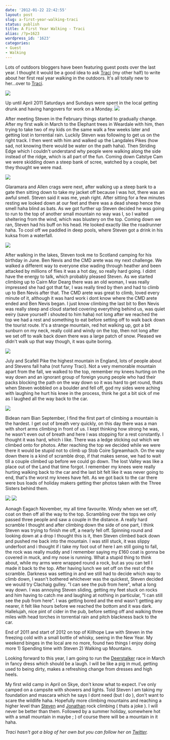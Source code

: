 ```yaml
---
date: '2012-01-22 22:42:55'
layout: post
slug: a-first-year-walking-traci
status: publish
title: A First Year Walking - Traci
alias: /?p=1623
wordpress_id: '1623'
categories:
- Guest
- Walking
---
```


Lots of outdoors bloggers have been featuring guest posts over the last year. I thought it would be a good idea to ask [Traci](http://www.twitter.com/traci_howarth) (my other half) to write about her first real year walking in the outdoors. It's all totally new to her...over to [Traci](http://www.twitter.com/traci_howarth). 

![](http://dl.dropbox.com/u/2657852/website/images/Scotland-June-2011-051.jpg) 
<!-- more -->
Up until April 2011 Saturdays and Sundays were spent in the local getting drunk and having hangovers for work on a Monday. ![](http://dl.dropbox.com/u/2657852/website/images/Striding-Edge-Swirral-Edge-April-2011-050.jpg) 

After meeting Steven in the February things started to gradually change. After my first walk in March to the Elephant trees in Weardale with him, then trying to take two of my kids on the same walk a few weeks later and getting lost in torrential rain. Luckily Steven was following to get us on the right track. I then went with him and walked up the Langdales Pikes (how sad, not knowing there would be water on the path haha). Then Striding Edge which I couldn't understand why people were walking along the side instead of the ridge, which is all part of the fun. Coming down Catstye Cam we were skidding down a steep bank of scree, watched by a couple, bet they thought we were mad.


 ![](http://dl.dropbox.com/u/2657852/website/images/Glaramara-and-Allen-Crags-065.jpg) 
 
 Glaramara and Allen crags were next, after walking up a steep bank to a gate then sitting down to take my jacket off because I was hot, there was an awful smell. Steven said it was me, yeah right. After sitting for a few minutes resting we looked down at our feet and there was a dead sheep hence the smell haha blind as bats. As we got further up Steven decided he was going to run to the top of another small mountain no way was I, so I waited sheltering from the wind, which was blustery on the top. Coming down we ran, Steven had his buff on his head. He looked exactly like the roadrunner haha. To cool off we paddled in deep pools, where Steven got a drink in his kuksa from a waterfall.

 ![](http://dl.dropbox.com/u/2657852/website/images/Scotland-June-2011-056.jpg) 
 
 After walking in the lakes, Steven took me to Scotland camping for his birthday in June. Ben Nevis and the CMD arete was my next challenge. We walked a different way to everyone else wading through heather and been attacked by millions of flies it was a hot day, so really hard going. I didnt have the energy to talk, which probably pleased Steven. As we started climbing up to Cairn Mor Dearg there was an old woman, I was really impressed she had got that far, I was really tired by then and had to climb up to Ben Nevis after that. The CMD arete was great to climb, loved every minute of it, although it was hard work i dont know where the CMD arete ended and Ben Nevis began. I just know climbing the last bit to Ben Nevis was really steep and cloud started covering everything behind us, was quiet eeiry (save yourself i shouted to him haha) not long after we reached the top we had a rest and something to eat before setting off to walk back down the tourist route. It's a strange mountain, red hot walking up, got a bit sunburn on my neck, really cold and windy on the top, then not long after we set off to walk back down there was a large patch of snow. Pleased we didn't walk up that way though, it was quite boring.

 ![](http://dl.dropbox.com/u/2657852/website/images/Scotland-June-2011-099.jpg) 
 
 July and Scafell Pike the highest mountain in England, lots of people about and Stevens fall haha (not funny Traci). Not a very memorable mountain apart from the fall, we walked to the top, remember my knees hurting on the way down and an ignorant group of foreign young people who had their packs blocking the path on the way down so it was hard to get round, thats when Steven wobbled on a boulder and fell off, god my sides were aching with laughing he hurt his knee in the process, think he got a bit sick of me as I laughed all the way back to the car.

 ![](http://dl.dropbox.com/u/2657852/website/images/Scotland-September-2011-047.jpg) 
 
 Bidean nam Bian September, I find the first part of climbing a mountain is the hardest. I get out of breath very quickly, on this day there was a man with short arms climbing in front of us. I kept thinking how strong he was, he wasn't even out of breath and here I was stopping for a rest constantly. I thought it was hard, which i like. There was a ledge sticking out which we climbed onto for photos. After reaching the top we decided while we were there it would be stupid not to climb up Stob Coire Sgreamhach. On the way down there is a kind of scramble drop, if that makes sense, we had to wait till a couple climbed up before we could go down. The lost Valley was like a place out of the Land that time forgot. I remember my knees were really hurting walking back to the car and the last bit felt like it was never going to end, that's the worst my knees have felt. As we got back to the car there were bus loads of holiday makers getting ther photos taken with the Three Sisters behind them.

 ![](http://dl.dropbox.com/u/2657852/website/images/Aonach-Eagach-2011-052.jpg) ![](http://dl.dropbox.com/u/2657852/website/images/Aonach-Eagach-2011-045.JPG) 
 
 Aonagh Eagach November, my all time favourite. Windy when we set off, coat on then off all the way to the top. Scrambling over the tops we only passed three people and saw a couple in the distance. A really hard scramble I thought and after climbing down the side of one part, I think Steven was trying to finish me off, a nearly fell off. Spinning round and looking down at a drop I thought this is it, then Steven climbed back down and pushed me back into the mountain. I was still stuck, it was slippy underfoot and i thought if i take my foot out of here I am still going to fall, the rock was really muddy and I remember saying my £160 coat is gonna be covered in muck, and my nose is running. What a stupid thing to think about, while my arms were wrapped round a rock, but as you can tell I made it back to the top. After having lunch we set off on the rest of the scramble. Darkness was setting in and we still had to decide which way to climb down, I wasn't bothered whichever was the quickest, Steven decided we would try Clachaig gulley. "I can see the pub from here", what a long way down. I was annoying Steven sliding, getting my feet stuck on rocks and him having to catch me and laughing at nothing in particular, "I can still see the pub from here". I was getting bored and the end wasn't getting any nearer, it felt like hours before we reached the bottom and it was dark. Hallelujah, nice pint of cider in the pub, before setting off and walking three miles with head torches in torrential rain and pitch blackness back to the car. 
 
 End of 2011 and start of 2012 on top of Killhope Law with Steven in the freezing cold with a small bottle of whisky, seeing in the New Year. My weekend binges in the local are no more, found two things I enjoy doing more 1) Spending time with Steven 2) Walking up Mountains. 
 
 Looking forward to this year, I am going to run the [Deerstalker](http://www.ratraceadventure.com/notorious/dsindex.html) race in March in fancy dress which should be a laugh. I will be like a pig in mud, getting used to being dirty, makes a refreshing change from dresses and high heels. 
 
 My first wild camp in April on Skye, don't know what to expect. I've only camped on a campsite with showers and lights. Told Steven I am taking my foundation and mascara which he says I dont need (but I do ), don't want to scare the wildlife haha. Hopefully more climbing mountains and reaching a higher level than [Steven](http://www.twitter.com/stevenhorner) and [Jonathan](www.twitter.com/joncraddock) rock climbing ( thats a joke ). I will never be better than them. Followed by a summer holiday, somewhere hot with a small mountain in maybe ; ) of course there will be a mountain in it haha. 
 
 _Traci hasn't got a blog of her own but you can follow her on [Twitter](http://www.twitter.com/traci_howarth)._
